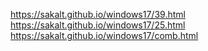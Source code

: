 https://sakalt.github.io/windows17/39.html
https://sakalt.github.io/windows17/25.html
https://sakalt.github.io/windows17/comb.html
